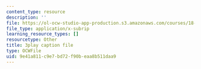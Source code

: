 ```yaml
---
content_type: resource
description: ''
file: https://ol-ocw-studio-app-production.s3.amazonaws.com/courses/18-065-matrix-methods-in-data-analysis-signal-processing-and-machine-learning-spring-2018/9e41a811c9e7bd72f90beaa8b511daa9_1pFv7e9xtHo.srt
file_type: application/x-subrip
learning_resource_types: []
resourcetype: Other
title: 3play caption file
type: OCWFile
uid: 9e41a811-c9e7-bd72-f90b-eaa8b511daa9
---
```

